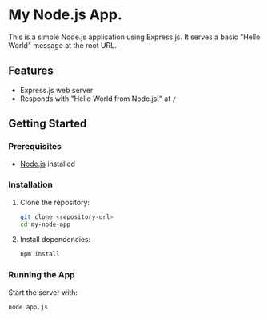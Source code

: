 # My Node.js App.

This is a simple Node.js application using Express.js. It serves a basic "Hello World" message at the root URL.

## Features

- Express.js web server
- Responds with "Hello World from Node.js!" at `/`

## Getting Started

### Prerequisites

- [Node.js](https://nodejs.org/) installed

### Installation

1. Clone the repository:
    ```bash
    git clone <repository-url>
    cd my-node-app
    ```
2. Install dependencies:
    ```bash
    npm install
    ```

### Running the App

Start the server with:

```bash
node app.js